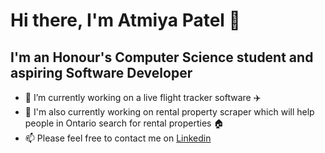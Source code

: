 # Hi there, I'm Atmiya Patel 👋

## I'm an Honour's Computer Science student and aspiring Software Developer

- 🔭 I’m currently working on a live flight tracker software ✈️
- 🔭 I'm also currently working on rental property scraper which will help people in Ontario search for rental properties 🏠
-  📫 Please feel free to contact me on [Linkedin](https://www.linkedin.com/in/atmiya-patel-0aa9b0252/) 





<!--
**atmiya-p/atmiya-p** is a ✨ _special_ ✨ repository because its `README.md` (this file) appears on your GitHub profile.

Here are some ideas to get you started:

- 🔭 I’m currently working on ...
- 🌱 I’m currently learning ...
- 👯 I’m looking to collaborate on ...
- 🤔 I’m looking for help with ...
- 💬 Ask me about ...
- 📫 How to reach me: ...
- 😄 Pronouns: ...
- ⚡ Fun fact: ...
-->
